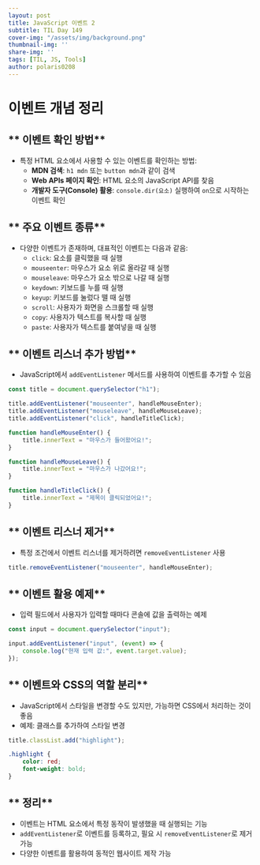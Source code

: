 ```yaml
---
layout: post
title: JavaScript 이벤트 2
subtitle: TIL Day 149
cover-img: "/assets/img/background.png"
thumbnail-img: ''
share-img: ''
tags: [TIL, JS, Tools]
author: polaris0208
---
```


# **이벤트 개념 정리**

## ** 이벤트 확인 방법**
- 특정 HTML 요소에서 사용할 수 있는 이벤트를 확인하는 방법:
  - **MDN 검색**: `h1 mdn` 또는 `button mdn`과 같이 검색
  - **Web APIs 페이지 확인**: HTML 요소의 JavaScript API를 찾음
  - **개발자 도구(Console) 활용**: `console.dir(요소)` 실행하여 `on`으로 시작하는 이벤트 확인

## ** 주요 이벤트 종류**
- 다양한 이벤트가 존재하며, 대표적인 이벤트는 다음과 같음:
  - `click`: 요소를 클릭했을 때 실행
  - `mouseenter`: 마우스가 요소 위로 올라갈 때 실행
  - `mouseleave`: 마우스가 요소 밖으로 나갈 때 실행
  - `keydown`: 키보드를 누를 때 실행
  - `keyup`: 키보드를 눌렀다 뗄 때 실행
  - `scroll`: 사용자가 화면을 스크롤할 때 실행
  - `copy`: 사용자가 텍스트를 복사할 때 실행
  - `paste`: 사용자가 텍스트를 붙여넣을 때 실행

## ** 이벤트 리스너 추가 방법**
- JavaScript에서 `addEventListener` 메서드를 사용하여 이벤트를 추가할 수 있음

```javascript
const title = document.querySelector("h1");

title.addEventListener("mouseenter", handleMouseEnter);
title.addEventListener("mouseleave", handleMouseLeave);
title.addEventListener("click", handleTitleClick);

function handleMouseEnter() {
    title.innerText = "마우스가 들어왔어요!";
}

function handleMouseLeave() {
    title.innerText = "마우스가 나갔어요!";
}

function handleTitleClick() {
    title.innerText = "제목이 클릭되었어요!";
}
```

## ** 이벤트 리스너 제거**
- 특정 조건에서 이벤트 리스너를 제거하려면 `removeEventListener` 사용

```javascript
title.removeEventListener("mouseenter", handleMouseEnter);
```

## ** 이벤트 활용 예제**
- 입력 필드에서 사용자가 입력할 때마다 콘솔에 값을 출력하는 예제

```javascript
const input = document.querySelector("input");

input.addEventListener("input", (event) => {
    console.log("현재 입력 값:", event.target.value);
});
```

## ** 이벤트와 CSS의 역할 분리**
- JavaScript에서 스타일을 변경할 수도 있지만, 가능하면 CSS에서 처리하는 것이 좋음
- 예제: 클래스를 추가하여 스타일 변경

```javascript
title.classList.add("highlight");
```

```css
.highlight {
    color: red;
    font-weight: bold;
}
```

## ** 정리**
- 이벤트는 HTML 요소에서 특정 동작이 발생했을 때 실행되는 기능
- `addEventListener`로 이벤트를 등록하고, 필요 시 `removeEventListener`로 제거 가능
- 다양한 이벤트를 활용하여 동적인 웹사이트 제작 가능